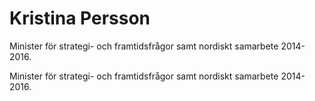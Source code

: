 # Kristina Persson

Minister för strategi- och framtidsfrågor samt nordiskt samarbete 2014-2016.

Minister för strategi- och framtidsfrågor samt nordiskt samarbete 2014-2016.
